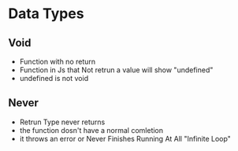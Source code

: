 # Data Types

## Void 
* Function with no return 
* Function  in Js that Not retrun a value will show "undefined"
* undefined is not void
## Never
* Retrun Type never returns
* the function dosn't have a normal comletion
* it throws an error or Never Finishes Running At All "Infinite Loop"
